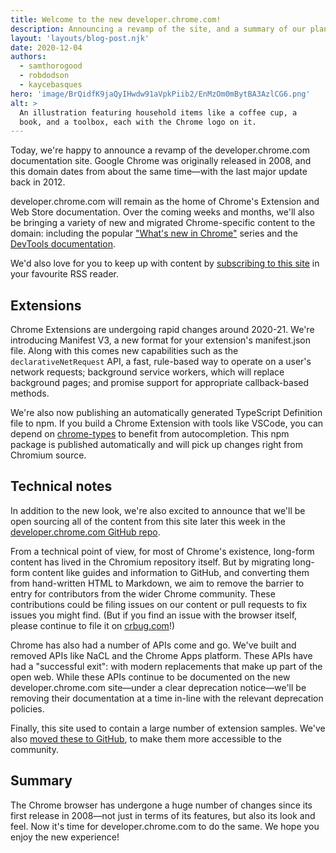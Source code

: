 ```yaml
---
title: Welcome to the new developer.chrome.com!
description: Announcing a revamp of the site, and a summary of our plans for 2021.
layout: 'layouts/blog-post.njk'
date: 2020-12-04
authors:
  - samthorogood
  - robdodson
  - kaycebasques
hero: 'image/BrQidfK9jaQyIHwdw91aVpkPiib2/EnMzOm0mBytBA3AzlCG6.png'
alt: >
  An illustration featuring household items like a coffee cup, a
  book, and a toolbox, each with the Chrome logo on it.
---
```


Today, we're happy to announce a revamp of the developer.chrome.com documentation site. Google
Chrome was originally released in 2008, and this domain dates from about the same time—with the last
major update back in 2012.

developer.chrome.com will remain as the home of Chrome's Extension and Web Store documentation. Over
the coming weeks and months, we'll also be bringing a variety of new and migrated Chrome-specific
content to the domain: including the popular ["What's new in Chrome"](https://developers.google.com/web/updates/2020/11/nic87) series and the [DevTools documentation](https://developers.google.com/web/tools/chrome-devtools).

We'd also love for you to keep up with content by [subscribing to this site](/feeds/all.xml) in your favourite RSS
reader.

## Extensions

Chrome Extensions are undergoing rapid changes around 2020-21. We're introducing Manifest V3, a new
format for your extension's manifest.json file. Along with this comes new capabilities such as the
`declarativeNetRequest` API, a fast, rule-based way to operate on a user's network requests;
background service workers, which will replace background pages; and promise support for appropriate
callback-based methods.

We're also now publishing an automatically generated TypeScript Definition file to npm. If you build
a Chrome Extension with tools like VSCode, you can depend on
[chrome-types](https://www.npmjs.com/package/chrome-types) to benefit from autocompletion. This npm
package is published automatically and will pick up changes right from Chromium source.

## Technical notes

In addition to the new look, we're also excited to announce that we'll be open
sourcing all of the content from this site later this week in the
[developer.chrome.com GitHub repo](https://github.com/GoogleChrome/developer.chrome.com).

From a technical point of view, for most of Chrome's existence, long-form content has lived in the
Chromium repository itself. But by migrating long-form content like guides and information to
GitHub, and converting them from hand-written HTML to Markdown, we aim to remove the barrier to
entry for contributors from the wider Chrome community. These contributions could be filing issues
on our content or pull requests to fix issues you might find. (But if you find an issue with the
browser itself, please continue to file it on [crbug.com](https://crbug.com)!)

Chrome has also had a number of APIs come and go. We've built and removed APIs like NaCL and the
Chrome Apps platform. These APIs have had a "successful exit": with modern replacements that make up
part of the open web. While these APIs continue to be documented on the new developer.chrome.com
site—under a clear deprecation notice—we'll be removing their documentation at a time in-line with
the relevant deprecation policies.

Finally, this site used to contain a large number of extension samples. We've also [moved these to
GitHub](https://github.com/GoogleChrome/chrome-extensions-samples), to make them more accessible to
the community.

## Summary

The Chrome browser has undergone a huge number of changes since its first release in 2008—not just
in terms of its features, but also its look and feel. Now it's time for developer.chrome.com to do
the same. We hope you enjoy the new experience!
